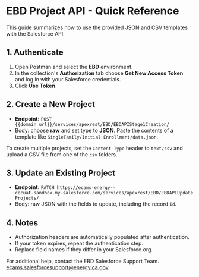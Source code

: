 # EBD Project API - Quick Reference

This guide summarizes how to use the provided JSON and CSV templates with the Salesforce API.

## 1. Authenticate
1. Open Postman and select the **EBD** environment.
2. In the collection's **Authorization** tab choose **Get New Access Token** and log in with your Salesforce credentials.
3. Click **Use Token**.

## 2. Create a New Project
- **Endpoint:** `POST {{domain_url}}/services/apexrest/EBD/EBDAPIStage1Creation/`
- Body: choose **raw** and set type to **JSON**. Paste the contents of a template like `SingleFamily/Initial Enrollment/data.json`.

To create multiple projects, set the `Content-Type` header to `text/csv` and upload a CSV file from one of the `csv` folders.

## 3. Update an Existing Project
- **Endpoint:** `PATCH https://ecams-energy--cecuat.sandbox.my.salesforce.com/services/apexrest/EBD/EBDAPIUpdateProjects/`
- Body: raw JSON with the fields to update, including the record `Id`.

## 4. Notes
- Authorization headers are automatically populated after authentication.
- If your token expires, repeat the authentication step.
- Replace field names if they differ in your Salesforce org.

For additional help, contact the EBD Salesforce Support Team.
ecams.salesforcesupport@energy.ca.gov 

